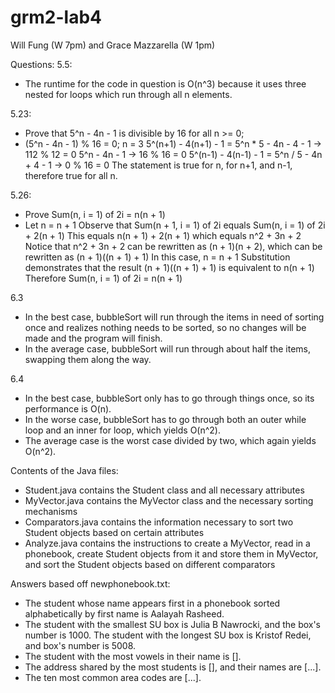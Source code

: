 # grm2-lab4

Will Fung (W 7pm) and Grace Mazzarella (W 1pm)

Questions:
5.5:
- The runtime for the code in question is O(n^3) because it uses three nested for loops which run through all n elements.

5.23:
- Prove that 5^n - 4n - 1 is divisible by 16 for all n >= 0;
- (5^n - 4n - 1) % 16 = 0;
    n = 3
    5^(n+1) - 4(n+1) - 1 = 5^n * 5 - 4n - 4 - 1 -> 112 % 12 = 0
    5^n - 4n - 1                                -> 16 % 16 = 0
    5^(n-1) - 4(n-1) - 1 = 5^n / 5 - 4n + 4 - 1 -> 0 % 16 = 0
    The statement is true for n, for n+1, and n-1, therefore true for all n.

5.26:
- Prove Sum(n, i = 1) of 2i = n(n + 1)
- Let n = n + 1
  Observe that Sum(n + 1, i = 1) of 2i equals Sum(n, i = 1) of 2i + 2(n + 1)
  This equals n(n + 1) + 2(n + 1) which equals n^2 + 3n + 2
  Notice that n^2 + 3n + 2 can be rewritten as (n + 1)(n + 2), which can be rewritten as (n + 1)((n + 1) + 1)
  In this case, n = n + 1
  Substitution demonstrates that the result (n + 1)((n + 1) + 1) is equivalent to n(n + 1)
  Therefore Sum(n, i = 1) of 2i = n(n + 1)

6.3
- In the best case, bubbleSort will run through the items in need of sorting once and realizes nothing needs to be sorted, so no changes will be made and the program will finish.
-  In the average case, bubbleSort will run through about half the items, swapping them along the way.

6.4
- In the best case, bubbleSort only has to go through things once, so its performance is O(n).
-  In the worse case, bubbleSort has to go through both an outer while loop and an inner for loop, which yields O(n^2).
-  The average case is the worst case divided by two, which again yields O(n^2).

Contents of the Java files:
- Student.java contains the Student class and all necessary attributes
- MyVector.java contains the MyVector class and the necessary sorting mechanisms
- Comparators.java contains the information necessary to sort two Student objects based on certain attributes
- Analyze.java contains the instructions to create a MyVector, read in a phonebook, create Student objects from it and store them in MyVector, and sort the Student objects based on different comparators

Answers based off newphonebook.txt:
- The student whose name appears first in a phonebook sorted alphabetically by first name is Aalayah Rasheed.
- The student with the smallest SU box is Julia B Nawrocki, and the box's number is 1000. The student with the longest SU box is Kristof Redei, and box's number is 5008.
- The student with the most vowels in their name is [].
- The address shared by the most students is [], and their names are [...].
- The ten most common area codes are [...].
